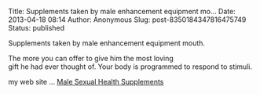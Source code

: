 Title: Supplements taken by male enhancement equipment mo...
Date: 2013-04-18 08:14
Author: Anonymous
Slug: post-8350184347816475749
Status: published

Supplements taken by male enhancement equipment mouth.  
  
The more you can offer to give him the most loving  
gift he had ever thought of. Your body is programmed to respond to stimuli.  
  
  
my web site ... [Male Sexual Health Supplements](http://performer5exposed.com/sitemap)
